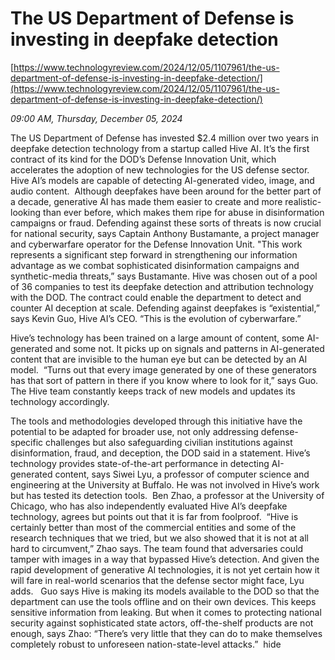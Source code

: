 # The US Department of Defense is investing in deepfake detection

[https://www.technologyreview.com/2024/12/05/1107961/the-us-department-of-defense-is-investing-in-deepfake-detection/](https://www.technologyreview.com/2024/12/05/1107961/the-us-department-of-defense-is-investing-in-deepfake-detection/)

*09:00 AM, Thursday, December 05, 2024*

The US Department of Defense has invested $2.4 million over two years in deepfake detection technology from a startup called Hive AI. It’s the first contract of its kind for the DOD’s Defense Innovation Unit, which accelerates the adoption of new technologies for the US defense sector. Hive AI’s models are capable of detecting AI-generated video, image, and audio content.  Although deepfakes have been around for the better part of a decade, generative AI has made them easier to create and more realistic-looking than ever before, which makes them ripe for abuse in disinformation campaigns or fraud. Defending against these sorts of threats is now crucial for national security, says Captain Anthony Bustamante, a project manager and cyberwarfare operator for the Defense Innovation Unit.  "This work represents a significant step forward in strengthening our information advantage as we combat sophisticated disinformation campaigns and synthetic-media threats,” says Bustamante. Hive was chosen out of a pool of 36 companies to test its deepfake detection and attribution technology with the DOD. The contract could enable the department to detect and counter AI deception at scale. Defending against deepfakes is “existential,” says Kevin Guo, Hive AI’s CEO. “This is the evolution of cyberwarfare.”

Hive’s technology has been trained on a large amount of content, some AI-generated and some not. It picks up on signals and patterns in AI-generated content that are invisible to the human eye but can be detected by an AI model.  “Turns out that every image generated by one of these generators has that sort of pattern in there if you know where to look for it,” says Guo. The Hive team constantly keeps track of new models and updates its technology accordingly.

The tools and methodologies developed through this initiative have the potential to be adapted for broader use, not only addressing defense-specific challenges but also safeguarding civilian institutions against disinformation, fraud, and deception, the DOD said in a statement. Hive’s technology provides state-of-the-art performance in detecting AI-generated content, says Siwei Lyu, a professor of computer science and engineering at the University at Buffalo. He was not involved in Hive’s work but has tested its detection tools.  Ben Zhao, a professor at the University of Chicago, who has also independently evaluated Hive AI’s deepfake technology, agrees but points out that it is far from foolproof.  “Hive is certainly better than most of the commercial entities and some of the research techniques that we tried, but we also showed that it is not at all hard to circumvent,” Zhao says. The team found that adversaries could tamper with images in a way that bypassed Hive’s detection. And given the rapid development of generative AI technologies, it is not yet certain how it will fare in real-world scenarios that the defense sector might face, Lyu adds.   Guo says Hive is making its models available to the DOD so that the department can use the tools offline and on their own devices. This keeps sensitive information from leaking. But when it comes to protecting national security against sophisticated state actors, off-the-shelf products are not enough, says Zhao: “There’s very little that they can do to make themselves completely robust to unforeseen nation-state-level attacks.”  hide


